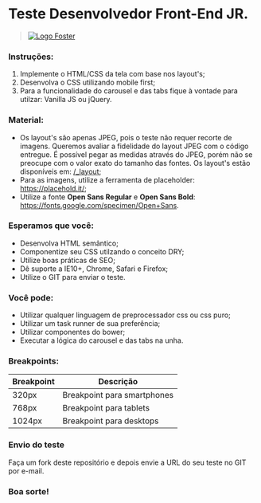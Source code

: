 # **Teste Desenvolvedor Front-End JR.**  

> [![Logo Foster](http://www.foster.com.br/images/logo-foster-home.png)](http://www.foster.com.br/)

### Instruções:

1. Implemente o HTML/CSS da tela com base nos layout's;
2. Desenvolva o CSS utilizando mobile first;
3. Para a funcionalidade do carousel e das tabs fique à vontade para utilzar: Vanilla JS ou jQuery.


### Material:

* Os layout's são apenas JPEG, pois o teste não requer recorte de imagens. Queremos avaliar a fidelidade do layout JPEG com o código entregue. É possível pegar as medidas através do JPEG, porém não se preocupe com o valor exato do tamanho das fontes. Os layout's estão disponíveis em: [/_layout](/_layout);
* Para as imagens, utilize a ferramenta de placeholder: https://placehold.it/;
* Utilize a fonte **Open Sans Regular** e **Open Sans Bold**: https://fonts.google.com/specimen/Open+Sans.


### Esperamos que você:

* Desenvolva HTML semântico;
* Componentize seu CSS utilzando o conceito DRY;
* Utilize boas práticas de SEO;
* Dê suporte a IE10+, Chrome, Safari e Firefox;
* Utilize o GIT para enviar o teste.


### Você pode:

* Utilizar qualquer linguagem de preprocessador css ou css puro;
* Utilizar um task runner de sua preferência;
* Utilizar componentes do bower;
* Executar a lógica do carousel e das tabs na unha.


### Breakpoints:

| Breakpoint | Descrição                    |
|------------|------------------------------|
| 320px      | Breakpoint para smartphones  |
| 768px      | Breakpoint para tablets      |
| 1024px     | Breakpoint para desktops     |


### Envio do teste

Faça um fork deste repositório e depois envie a URL do seu teste no GIT por e-mail.

### **Boa sorte!**
